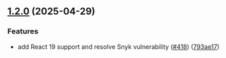 ## [1.2.0](https://github.com/rudderlabs/rudder-sdk-react-native/compare/rudder-integration-appcenter-react-native@1.1.1...rudder-integration-appcenter-react-native@1.2.0) (2025-04-29)

### Features

- add React 19 support and resolve Snyk vulnerability ([#418](https://github.com/rudderlabs/rudder-sdk-react-native/issues/418)) ([793ae17](https://github.com/rudderlabs/rudder-sdk-react-native/commit/793ae17076d8f69404877eec07fea1b49c3ce304))
